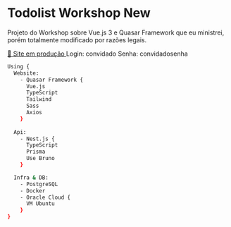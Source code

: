 # Todolist Workshop New
Projeto do Workshop sobre Vue.js 3 e Quasar Framework que eu ministrei, porém totalmente modificado por razões legais.

<a href="https://todolist.valentim.tech" target="_blank">
  🔗 Site em produção
</a>
Login: convidado
Senha: convidadosenha

```bash
Using {
  Website:
    - Quasar Framework {
      Vue.js
      TypeScript
      Tailwind
      Sass
      Axios
    }
  
  Api:
    - Nest.js {
      TypeScript
      Prisma
      Use Bruno
    }

  Infra & DB:
    - PostgreSQL
    - Docker
    - Oracle Cloud {
      VM Ubuntu
    }
}
